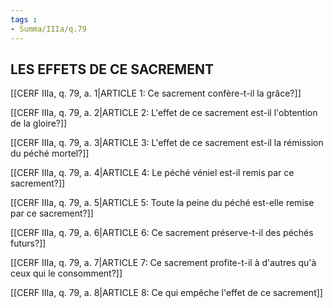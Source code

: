 ```yaml
---
tags : 
- Summa/IIIa/q.79
---
```


## LES EFFETS DE CE SACREMENT

[[CERF IIIa, q. 79, a. 1|ARTICLE 1: Ce sacrement confère-t-il la grâce?]]

[[CERF IIIa, q. 79, a. 2|ARTICLE 2: L'effet de ce sacrement est-il l'obtention de la gloire?]]

[[CERF IIIa, q. 79, a. 3|ARTICLE 3: L'effet de ce sacrement est-il la rémission du péché mortel?]]

[[CERF IIIa, q. 79, a. 4|ARTICLE 4: Le péché véniel est-il remis par ce sacrement?]]

[[CERF IIIa, q. 79, a. 5|ARTICLE 5: Toute la peine du péché est-elle remise par ce sacrement?]]

[[CERF IIIa, q. 79, a. 6|ARTICLE 6: Ce sacrement préserve-t-il des péchés futurs?]]

[[CERF IIIa, q. 79, a. 7|ARTICLE 7: Ce sacrement profite-t-il à d'autres qu'à ceux qui le consomment?]]

[[CERF IIIa, q. 79, a. 8|ARTICLE 8: Ce qui empêche l'effet de ce sacrement]]

